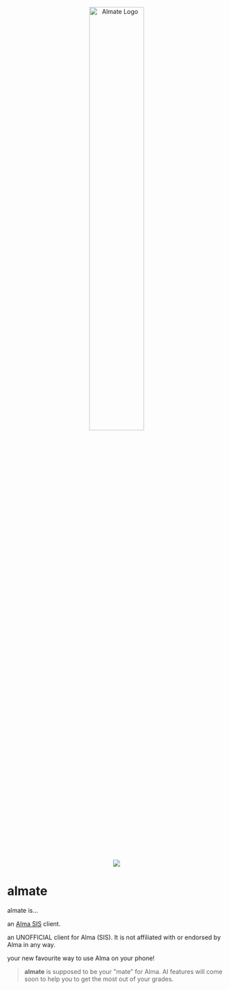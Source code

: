 <p align="center">
   <img src="https://github.com/smattsil/almate/blob/main/app/src/main/res/drawable/Vectoralmatelexend.png" alt="Almate Logo" width=50% >
</p>
<p align="center">
   <img src="https://img.shields.io/badge/platforms-android-blueviolet?style=for-the-badge"/>
</p>

# **almate**

almate is...

an [Alma SIS](https://getalma.com/) client.

an UNOFFICIAL client for Alma (SIS). It is not affiliated with or endorsed by Alma in any way.

your new favourite way to use Alma on your phone!

> **almate** is supposed to be your "mate" for Alma. AI features will come soon to help you to get the most out of your grades.

